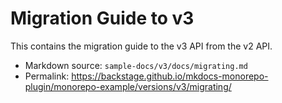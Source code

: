 # Migration Guide to v3

This contains the migration guide to the v3 API from the v2 API.

- Markdown source: `sample-docs/v3/docs/migrating.md`
- Permalink: <https://backstage.github.io/mkdocs-monorepo-plugin/monorepo-example/versions/v3/migrating/>